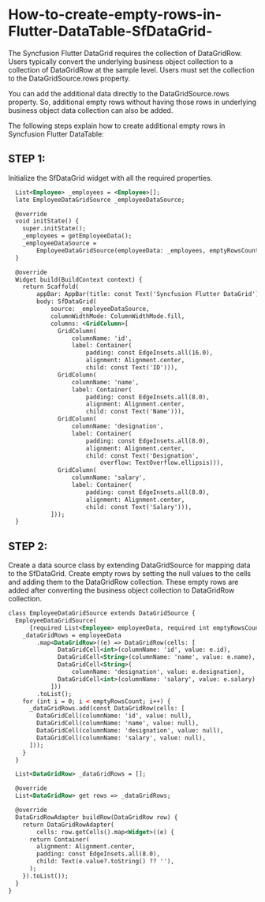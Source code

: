 # How-to-create-empty-rows-in-Flutter-DataTable-SfDataGrid-

The Syncfusion Flutter DataGrid requires the collection of DataGridRow. Users typically convert the underlying business object collection to a collection of DataGridRow at the sample level. Users must set the collection to the DataGridSource.rows property. 

You can add the additional data directly to the DataGridSource.rows property. So, additional empty rows without having those rows in underlying business object data collection can also be added.

The following steps explain how to create additional empty rows in Syncfusion Flutter DataTable:

## STEP 1: 
Initialize the SfDataGrid widget with all the required properties. 

```xml
  List<Employee> _employees = <Employee>[];
  late EmployeeDataGridSource _employeeDataSource;

  @override
  void initState() {
    super.initState();
    _employees = getEmployeeData();
    _employeeDataSource =
        EmployeeDataGridSource(employeeData: _employees, emptyRowsCount: 5);
  }

  @override
  Widget build(BuildContext context) {
    return Scaffold(
        appBar: AppBar(title: const Text('Syncfusion Flutter DataGrid')),
        body: SfDataGrid(
            source: _employeeDataSource,
            columnWidthMode: ColumnWidthMode.fill,
            columns: <GridColumn>[
              GridColumn(
                  columnName: 'id',
                  label: Container(
                      padding: const EdgeInsets.all(16.0),
                      alignment: Alignment.center,
                      child: const Text('ID'))),
              GridColumn(
                  columnName: 'name',
                  label: Container(
                      padding: const EdgeInsets.all(8.0),
                      alignment: Alignment.center,
                      child: const Text('Name'))),
              GridColumn(
                  columnName: 'designation',
                  label: Container(
                      padding: const EdgeInsets.all(8.0),
                      alignment: Alignment.center,
                      child: const Text('Designation',
                          overflow: TextOverflow.ellipsis))),
              GridColumn(
                  columnName: 'salary',
                  label: Container(
                      padding: const EdgeInsets.all(8.0),
                      alignment: Alignment.center,
                      child: const Text('Salary'))),
            ]));
  }
```

## STEP 2: 
Create a data source class by extending DataGridSource for mapping data to the SfDataGrid. Create empty rows by setting the null values to the cells and adding them to the  DataGridRow collection. These empty rows are added after converting the business object collection to DataGridRow collection.

```xml
class EmployeeDataGridSource extends DataGridSource {
  EmployeeDataGridSource(
      {required List<Employee> employeeData, required int emptyRowsCount}) {
    _dataGridRows = employeeData
        .map<DataGridRow>((e) => DataGridRow(cells: [
              DataGridCell<int>(columnName: 'id', value: e.id),
              DataGridCell<String>(columnName: 'name', value: e.name),
              DataGridCell<String>(
                  columnName: 'designation', value: e.designation),
              DataGridCell<int>(columnName: 'salary', value: e.salary),
            ]))
        .toList();
    for (int i = 0; i < emptyRowsCount; i++) {
      _dataGridRows.add(const DataGridRow(cells: [
        DataGridCell(columnName: 'id', value: null),
        DataGridCell(columnName: 'name', value: null),
        DataGridCell(columnName: 'designation', value: null),
        DataGridCell(columnName: 'salary', value: null),
      ]));
    }
  }

  List<DataGridRow> _dataGridRows = [];

  @override
  List<DataGridRow> get rows => _dataGridRows;

  @override
  DataGridRowAdapter buildRow(DataGridRow row) {
    return DataGridRowAdapter(
        cells: row.getCells().map<Widget>((e) {
      return Container(
        alignment: Alignment.center,
        padding: const EdgeInsets.all(8.0),
        child: Text(e.value?.toString() ?? ''),
      );
    }).toList());
  }
}
```